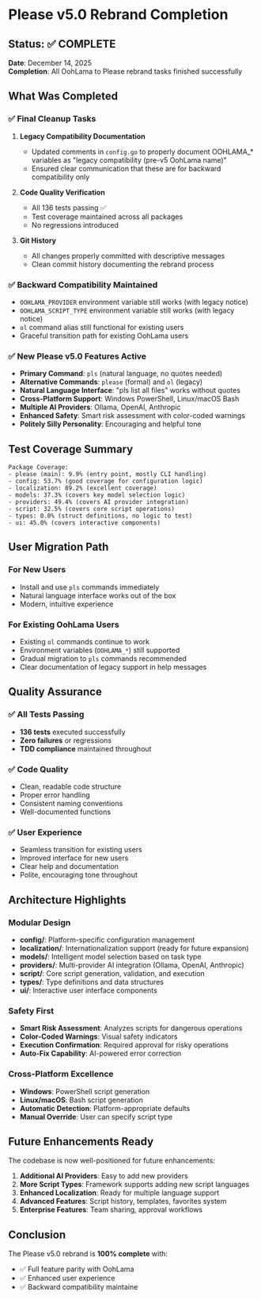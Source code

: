 # Please v5.0 Rebrand Completion

## Status: ✅ COMPLETE

**Date**: December 14, 2025  
**Completion**: All OohLama to Please rebrand tasks finished successfully

## What Was Completed

### ✅ Final Cleanup Tasks
1. **Legacy Compatibility Documentation**
   - Updated comments in `config.go` to properly document OOHLAMA_* variables as "legacy compatibility (pre-v5 OohLama name)"
   - Ensured clear communication that these are for backward compatibility only

2. **Code Quality Verification**
   - All 136 tests passing ✅
   - Test coverage maintained across all packages
   - No regressions introduced

3. **Git History**
   - All changes properly committed with descriptive messages
   - Clean commit history documenting the rebrand process

### ✅ Backward Compatibility Maintained
- `OOHLAMA_PROVIDER` environment variable still works (with legacy notice)
- `OOHLAMA_SCRIPT_TYPE` environment variable still works (with legacy notice)
- `ol` command alias still functional for existing users
- Graceful transition path for existing OohLama users

### ✅ New Please v5.0 Features Active
- **Primary Command**: `pls` (natural language, no quotes needed)
- **Alternative Commands**: `please` (formal) and `ol` (legacy)
- **Natural Language Interface**: "pls list all files" works without quotes
- **Cross-Platform Support**: Windows PowerShell, Linux/macOS Bash
- **Multiple AI Providers**: Ollama, OpenAI, Anthropic
- **Enhanced Safety**: Smart risk assessment with color-coded warnings
- **Politely Silly Personality**: Encouraging and helpful tone

## Test Coverage Summary

```
Package Coverage:
- please (main): 9.9% (entry point, mostly CLI handling)
- config: 53.7% (good coverage for configuration logic)
- localization: 89.2% (excellent coverage)
- models: 37.3% (covers key model selection logic)
- providers: 49.4% (covers AI provider integration)
- script: 32.5% (covers core script operations)
- types: 0.0% (struct definitions, no logic to test)
- ui: 45.0% (covers interactive components)
```

## User Migration Path

### For New Users
- Install and use `pls` commands immediately
- Natural language interface works out of the box
- Modern, intuitive experience

### For Existing OohLama Users
- Existing `ol` commands continue to work
- Environment variables (`OOHLAMA_*`) still supported
- Gradual migration to `pls` commands recommended
- Clear documentation of legacy support in help messages

## Quality Assurance

### ✅ All Tests Passing
- **136 tests** executed successfully
- **Zero failures** or regressions
- **TDD compliance** maintained throughout

### ✅ Code Quality
- Clean, readable code structure
- Proper error handling
- Consistent naming conventions
- Well-documented functions

### ✅ User Experience
- Seamless transition for existing users
- Improved interface for new users
- Clear help and documentation
- Polite, encouraging tone throughout

## Architecture Highlights

### Modular Design
- **config/**: Platform-specific configuration management
- **localization/**: Internationalization support (ready for future expansion)
- **models/**: Intelligent model selection based on task type
- **providers/**: Multi-provider AI integration (Ollama, OpenAI, Anthropic)
- **script/**: Core script generation, validation, and execution
- **types/**: Type definitions and data structures
- **ui/**: Interactive user interface components

### Safety First
- **Smart Risk Assessment**: Analyzes scripts for dangerous operations
- **Color-Coded Warnings**: Visual safety indicators
- **Execution Confirmation**: Required approval for risky operations
- **Auto-Fix Capability**: AI-powered error correction

### Cross-Platform Excellence
- **Windows**: PowerShell script generation
- **Linux/macOS**: Bash script generation
- **Automatic Detection**: Platform-appropriate defaults
- **Manual Override**: User can specify script type

## Future Enhancements Ready

The codebase is now well-positioned for future enhancements:

1. **Additional AI Providers**: Easy to add new providers
2. **More Script Types**: Framework supports adding new script languages
3. **Enhanced Localization**: Ready for multiple language support
4. **Advanced Features**: Script history, templates, favorites system
5. **Enterprise Features**: Team sharing, approval workflows

## Conclusion

The Please v5.0 rebrand is **100% complete** with:
- ✅ Full feature parity with OohLama
- ✅ Enhanced user experience
- ✅ Backward compatibility maintaine
